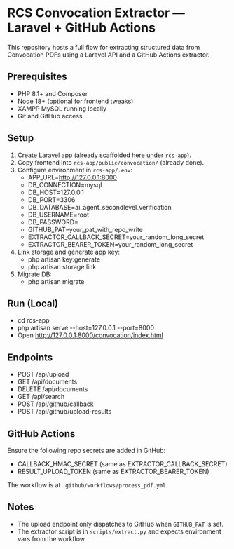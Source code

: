 # RCS Convocation Extractor — Laravel + GitHub Actions

This repository hosts a full flow for extracting structured data from Convocation PDFs using a Laravel API and a GitHub Actions extractor.

## Prerequisites
- PHP 8.1+ and Composer
- Node 18+ (optional for frontend tweaks)
- XAMPP MySQL running locally
- Git and GitHub access

## Setup
1. Create Laravel app (already scaffolded here under `rcs-app`).
2. Copy frontend into `rcs-app/public/convocation/` (already done).
3. Configure environment in `rcs-app/.env`:
   - APP_URL=http://127.0.0.1:8000
   - DB_CONNECTION=mysql
   - DB_HOST=127.0.0.1
   - DB_PORT=3306
   - DB_DATABASE=ai_agent_secondlevel_verification
   - DB_USERNAME=root
   - DB_PASSWORD=
   - GITHUB_PAT=your_pat_with_repo_write
   - EXTRACTOR_CALLBACK_SECRET=your_random_long_secret
   - EXTRACTOR_BEARER_TOKEN=your_random_long_secret
4. Link storage and generate app key:
   - php artisan key:generate
   - php artisan storage:link
5. Migrate DB:
   - php artisan migrate

## Run (Local)
- cd rcs-app
- php artisan serve --host=127.0.0.1 --port=8000
- Open http://127.0.0.1:8000/convocation/index.html

## Endpoints
- POST /api/upload
- GET  /api/documents
- DELETE /api/documents
- GET  /api/search
- POST /api/github/callback
- POST /api/github/upload-results

## GitHub Actions
Ensure the following repo secrets are added in GitHub:
- CALLBACK_HMAC_SECRET (same as EXTRACTOR_CALLBACK_SECRET)
- RESULT_UPLOAD_TOKEN (same as EXTRACTOR_BEARER_TOKEN)

The workflow is at `.github/workflows/process_pdf.yml`.

## Notes
- The upload endpoint only dispatches to GitHub when `GITHUB_PAT` is set.
- The extractor script is in `scripts/extract.py` and expects environment vars from the workflow.